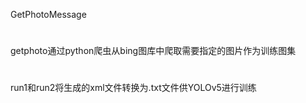 GetPhotoMessage
#
getphoto通过python爬虫从bing图库中爬取需要指定的图片作为训练图集
#
run1和run2将生成的xml文件转换为.txt文件供YOLOv5进行训练
